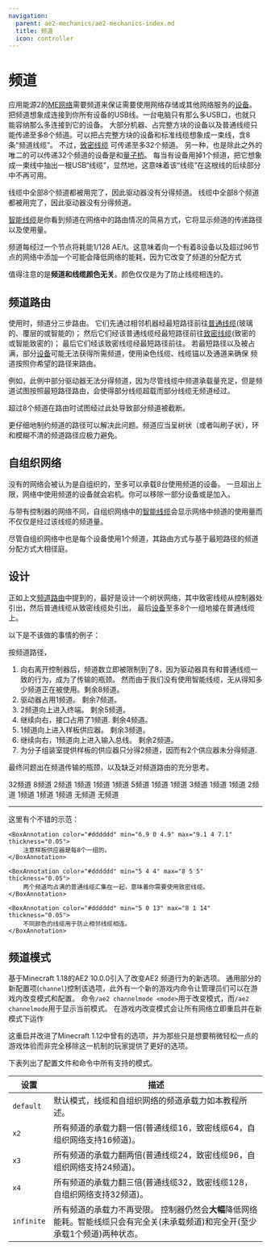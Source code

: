 ```yaml
---
navigation:
  parent: ae2-mechanics/ae2-mechanics-index.md
  title: 频道
  icon: controller
---
```


# 频道

应用能源2的[ME网络](me-network-connections.md)需要频道来保证需要使用网络存储或其他网络服务的[设备](../ae2-mechanics/devices.md)。
把频道想象成连接到你所有设备的USB线。一台电脑只有那么多USB口，也就只能容纳那么多连接到它的设备。
大部分机器、占完整方块的设备以及普通线缆只能传递至多8个频道。可以把占完整方块的设备和标准线缆想象成一束线，含8条“频道线缆”。
不过，[致密线缆](../items-blocks-machines/cables.md#dense-cable) 可传递至多32个频道。
另一种，也是除此之外的唯二的可以传递32个频道的设备是<ItemLink id="me_p2p_tunnel" />和[量子桥](../items-blocks-machines/quantum_bridge.md)。
每当有设备用掉1个频道，把它想象成一束线中抽出一根USB“线缆”，显然地，这意味着该“线缆”在这根线的后续部分中不再可用。

<GameScene zoom="7" interactive={true}>
  <ImportStructure src="../assets/assemblies/channel_demonstration_1.snbt" />

  <LineAnnotation color="#33ff33" from="1 .4 .7" to="2.4 .4 .7" alwaysOnTop={true}/>
  <LineAnnotation color="#33ff33" from="1 .6 .7" to="2.4 .6 .7" alwaysOnTop={true}/>
  <LineAnnotation color="#33ff33" from="1 .4 .6" to="2.6 .4 .6" alwaysOnTop={true}/>
  <LineAnnotation color="#33ff33" from="1 .6 .6" to="2.6 .6 .6" alwaysOnTop={true}/>
  <LineAnnotation color="#33ff33" from="1 .6 .6" to="2.6 .6 .6" alwaysOnTop={true}/>

  <LineAnnotation color="#33ff33" from="2.4 .6 .7" to="2.4 .6 1.5" alwaysOnTop={true}/>
  <LineAnnotation color="#33ff33" from="2.4 .4 .7" to="2.4 .4 1.5" alwaysOnTop={true}/>
  <LineAnnotation color="#33ff33" from="2.6 .6 .6" to="2.6 .6 1.5" alwaysOnTop={true}/>
  <LineAnnotation color="#33ff33" from="2.6 .4 .6" to="2.6 .4 1.5" alwaysOnTop={true}/>

  <LineAnnotation color="#33ff33" from="2.1 .6 1.5" to="2.4 .6 1.5" alwaysOnTop={true}/>
  <LineAnnotation color="#33ff33" from="2.6 .4 1.5" to="2.9 .4 1.5" alwaysOnTop={true}/>

  <LineAnnotation color="#33ff33" from="2.6 .6 1.5" to="2.6 .9 1.5" alwaysOnTop={true}/>
  <LineAnnotation color="#33ff33" from="2.4 .1 1.5" to="2.4 .4 1.5" alwaysOnTop={true}/>

  <LineAnnotation color="#33ff33" from="1 .6 .4" to="3.5 .6 .4" alwaysOnTop={true}/>
  <LineAnnotation color="#33ff33" from="1 .4 .4" to="3.5 .4 .4" alwaysOnTop={true}/>

  <LineAnnotation color="#33ff33" from="3.5 .6 .4" to="3.5 .9 .4" alwaysOnTop={true}/>
  <LineAnnotation color="#33ff33" from="3.5 .1 .4" to="3.5 .4 .4" alwaysOnTop={true}/>

  <LineAnnotation color="#33ff33" from="1 .6 .3" to="1.5 .6 .3" alwaysOnTop={true}/>
  <LineAnnotation color="#33ff33" from="1 .4 .3" to="1.5 .4 .3" alwaysOnTop={true}/>

  <LineAnnotation color="#33ff33" from="1.5 .6 .3" to="1.5 .9 .3" alwaysOnTop={true}/>
  <LineAnnotation color="#33ff33" from="1.5 .1 .3" to="1.5 .4 .3" alwaysOnTop={true}/>

  <LineAnnotation color="#ff3333" from="3.5 .5 .5" to="5.5 .5 .5" alwaysOnTop={true}>
  线缆中全部8个频道都被用完了，因此驱动器没有分得频道。 
  </LineAnnotation>

  <LineAnnotation color="#993333" from="1 .5 .5" to="1.25 .5 .5" alwaysOnTop={true}/>
  <LineAnnotation color="#993333" from="1.5 .5 .5" to="1.75 .5 .5" alwaysOnTop={true}/>
  <LineAnnotation color="#993333" from="2 .5 .5" to="2.25 .5 .5" alwaysOnTop={true}/>
  <LineAnnotation color="#993333" from="2.5 .5 .5" to="2.75 .5 .5" alwaysOnTop={true}/>
  <LineAnnotation color="#993333" from="3 .5 .5" to="3.25 .5 .5" alwaysOnTop={true}/>

  <DiamondAnnotation pos="3.6 0.5 0.5" color="#ff0000">
        线缆中全部8个频道都被用完了，因此驱动器没有分得频道。
    </DiamondAnnotation>

  <IsometricCamera yaw="15" pitch="30" />
</GameScene>

[智能线缆](../items-blocks-machines/cables.md)是你看到频道在网络中的路由情况的简易方式，它将显示频道的传递路径以及使用量。

频道每经过一个节点将耗能1/128 AE/t。这意味着向一个有着8设备以及超过96节点的网络中添加一个<ItemLink id="controller" />可能会降低网络的能耗，因为它改变了频道的分配方式

值得注意的是**频道和线缆颜色无关**。颜色仅仅是为了防止线缆相连的。

## 频道路由

使用<ItemLink id="controller" />时，频道分三步路由。
它们先通过相邻机器经最短路径前往[普通线缆](../items-blocks-machines/cables.md)(玻璃的、覆层的或智能的)；
然后它们经该普通线缆经最短路径前往[致密线缆](../items-blocks-machines/cables.md)(致密的或智能致密的)；
最后它们经该致密线缆经最短路径前往<ItemLink id="controller" />。
若最短路径以及被占满，部分[设备](devices.md)可能无法获得所需频道，使用染色线缆、线缆锚以及通道来确保
频道按照你希望的路径来路由。

例如，此例中部分驱动器无法分得频道，因为尽管线缆中频道承载量充足，但是频道试图按照最短路径路由，会使得部分线缆超载而部分线缆无频道经过。

<GameScene zoom="4" interactive={true}>
  <ImportStructure src="../assets/assemblies/channel_path_length_issue.snbt" />

  <LineAnnotation color="#33ff33" from="3 .5 1.4" to="0.4 0.5 1.4" alwaysOnTop={true} thickness="0.05"/>
  <LineAnnotation color="#33ff33" from="0.4 .5 1.4" to="0.4 0.5 3.6" alwaysOnTop={true} thickness="0.05"/>
  <LineAnnotation color="#33ff33" from="0.4 0.5 3.6" to="1.4 0.5 3.6" alwaysOnTop={true} thickness="0.05"/>
  <LineAnnotation color="#33ff33" from="1.4 0.5 3.6" to="1.4 0.5 5" alwaysOnTop={true} thickness="0.05"/>

  <LineAnnotation color="#33ff33" from="3 0.5 3.6" to="1.6 0.5 3.6" alwaysOnTop={true} thickness="0.05"/>
  <LineAnnotation color="#33ff33" from="1.6 0.5 3.6" to="1.6 0.5 5" alwaysOnTop={true} thickness="0.05"/>

  <LineAnnotation color="#ff3333" from="3 .5 1.6" to="0.6 .5 1.6" alwaysOnTop={true} thickness="0.05"/>
  <LineAnnotation color="#ff3333" from="0.6 .5 1.6" to="0.6 .5 3.4" alwaysOnTop={true} thickness="0.05"/>
  <LineAnnotation color="#ff3333" from="0.6 .5 3.4" to="1.4 .5 3.4" alwaysOnTop={true} thickness="0.05"/>

  <LineAnnotation color="#ff3333" from="3 .5 3.4" to="1.6 .5 3.4" alwaysOnTop={true} thickness="0.05"/>

  <BoxAnnotation color="#dddddd" min="1.2 0.2 3.2" max="1.8 0.8 3.8" alwaysOnTop={true} thickness="0.05">
        超过8个频道在路由时试图经过此处导致部分频道被截断。
  </BoxAnnotation>

  <IsometricCamera yaw="90" pitch="90" />

</GameScene>

更仔细地制约频道的路径可以解决此问题。频道应当呈树状（或者叫刷子状），环和模糊不清的频道路径应极力避免。

<GameScene zoom="4" interactive={true}>
  <ImportStructure src="../assets/assemblies/channel_path_length_issue_fix.snbt" />

  <LineAnnotation color="#33ff33" from="3 .5 1.4" to="0.4 0.5 1.4" alwaysOnTop={true} thickness="0.05"/>
  <LineAnnotation color="#33ff33" from="0.4 .5 1.4" to="0.4 0.5 5.6" alwaysOnTop={true} thickness="0.05"/>
  <LineAnnotation color="#33ff33" from="0.4 0.5 5.6" to="1 0.5 5.6" alwaysOnTop={true} thickness="0.05"/>

  <LineAnnotation color="#33ff33" from="3 0.5 3.6" to="1.6 0.5 3.6" alwaysOnTop={true} thickness="0.05"/>
  <LineAnnotation color="#33ff33" from="1.6 0.5 3.6" to="1.6 0.5 5" alwaysOnTop={true} thickness="0.05"/>

  <IsometricCamera yaw="90" pitch="90" />

</GameScene>

## 自组织网络

没有<ItemLink id="controller" />的网络会被认为是自组织的，至多可以承载8台使用频道的设备。
一旦超出上限，网络中使用频道的设备就会宕机。你可以移除一部分设备或是加入<ItemLink id="controller" />。

与带有控制器的网络不同，自组织网络中的[智能线缆](../items-blocks-machines/cables.md)会显示网络中频道的使用量而不仅仅是经过该线缆的频道量。

尽管自组织网络中也是每个设备使用1个频道，其路由方式与<ItemLink id="controller" />基于最短路径的频道分配方式大相径庭。

## 设计

正如上文[频道路由](channels.md#频道路由)中提到的，最好是设计一个树状网络，其中致密线缆从控制器处引出，然后普通线缆从致密线缆处引出，
最后[设备](../ae2-mechanics/devices.md)至多8个一组地接在普通线缆上。

以下是不该做的事情的例子：

按频道路径，

1. 向右离开控制器后，频道数立即被限制到了8，因为驱动器具有和普通线缆一致的行为，成为了传输的瓶颈。
然而由于我们没有使用智能线缆，无从得知多少频道正在被使用。剩余8频道。
1. 驱动器占用1频道。
剩余7频道。
1. 2频道向上进入终端。
剩余5频道。
1. 继续向右，接口占用了1频道.
剩余4频道。
1. 1频道向上进入样板供应器。
剩余3频道。
1. 继续向右，1频道向上进入输入总线。
剩余2频道。
1. 为分子组装室提供样板的供应器只分得2频道，因而有2个供应器未分得频道.

最终问题出在频道传输的瓶颈，以及缺乏对频道路由的充分思考。

<GameScene zoom="4" interactive={true}>
  <ImportStructure src="../assets/assemblies/bad_network_structure.snbt" />

<LineAnnotation color="#33ff33" from="6.5 .5 1.5" to="6 .5 1.5" alwaysOnTop={true} thickness="0.4">
  32频道
</LineAnnotation>

<LineAnnotation color="#33ff33" from="6 .5 1.5" to="5.5 .5 1.5" alwaysOnTop={true} thickness="0.2">
  8频道
</LineAnnotation>

<LineAnnotation color="#33ff33" from="5.5 .5 1.5" to="5.5 1.5 1.5" alwaysOnTop={true} thickness="0.1">
  2频道
</LineAnnotation>

<LineAnnotation color="#33ff33" from="5.5 .5 1.5" to="5.5 .3 1.5" alwaysOnTop={true} thickness="0.071">
  1频道
</LineAnnotation>

<LineAnnotation color="#33ff33" from="5.5 1.5 1.5" to="5.5 2.5 1.5" alwaysOnTop={true} thickness="0.071">
  1频道
</LineAnnotation>

<LineAnnotation color="#33ff33" from="5.5 2.5 1.5" to="5.5 2.5 1.1" alwaysOnTop={true} thickness="0.071">
  1频道
</LineAnnotation>

<LineAnnotation color="#33ff33" from="5.5 .5 1.5" to="4.5 .5 1.5" alwaysOnTop={true} thickness="0.158">
  5频道
</LineAnnotation>

<LineAnnotation color="#33ff33" from="4.5 .5 1.5" to="4.5 .3 1.5" alwaysOnTop={true} thickness="0.071">
  1频道
</LineAnnotation>

<LineAnnotation color="#33ff33" from="4.5 .5 1.5" to="4.5 1.5 1.5" alwaysOnTop={true} thickness="0.071">
  1频道
</LineAnnotation>

<LineAnnotation color="#33ff33" from="4.5 .5 1.5" to="3.5 .5 1.5" alwaysOnTop={true} thickness="0.122">
  3频道
</LineAnnotation>

<LineAnnotation color="#33ff33" from="3.5 .5 1.5" to="3.5 2.5 1.5" alwaysOnTop={true} thickness="0.071">
  1频道
</LineAnnotation>

<LineAnnotation color="#33ff33" from="3.5 2.5 1.5" to="3.7 2.5 1.5" alwaysOnTop={true} thickness="0.071">
  1频道
</LineAnnotation>

<LineAnnotation color="#33ff33" from="3.5 .5 1.5" to="1.5 .5 1.5" alwaysOnTop={true} thickness="0.1">
  2频道
</LineAnnotation>

<LineAnnotation color="#33ff33" from="1.5 0.5 1.5" to="1.5 0.3 1.5" alwaysOnTop={true} thickness="0.071">
  1频道
</LineAnnotation>

<LineAnnotation color="#33ff33" from="1.5 0.5 1.5" to="0.5 0.5 1.5" alwaysOnTop={true} thickness="0.071">
  1频道
</LineAnnotation>

<LineAnnotation color="#33ff33" from="0.5 0.5 1.5" to="0.5 0.5 0.5" alwaysOnTop={true} thickness="0.071">
  1频道
</LineAnnotation>

<LineAnnotation color="#ff3333" from="0.5 1.5 1.5" to="0.5 1.3 1.5" alwaysOnTop={true} thickness="0.071">
  无频道
</LineAnnotation>

<LineAnnotation color="#ff3333" from="1.5 1.5 0.5" to="1.5 1.3 0.5" alwaysOnTop={true} thickness="0.071">
  无频道
</LineAnnotation>

  <IsometricCamera yaw="195" pitch="30" />
</GameScene>

---

这里有个不错的示范：

<GameScene zoom="2.5" interactive={true}>
  <ImportStructure src="../assets/assemblies/treelike_network_structure.snbt" />

    <BoxAnnotation color="#dddddd" min="6.9 0 4.9" max="9.1 4 7.1" thickness="0.05">
        注意样板供应器是每8个一组的。
    </BoxAnnotation>

    <BoxAnnotation color="#dddddd" min="5 4 4" max="8 5 5" thickness="0.05">
        两个频道均占满的普通线缆汇集在一起，意味着你需要使用致密线缆。
    </BoxAnnotation>

    <BoxAnnotation color="#dddddd" min="5 0 13" max="8 1 14" thickness="0.05">
        不同颜色的线缆用于防止相邻线缆相连。
    </BoxAnnotation>


  <IsometricCamera yaw="315" pitch="30" />
</GameScene>

## 频道模式

基于Minecraft 1.18的AE2 10.0.0引入了改变AE2 频道行为的新选项。
通用部分的新配置项(`channel`)控制该选项，此外有一个新的游戏内命令让管理员们可以在游戏内改变模式和配置。
命令`/ae2 channelmode <mode>`用于改变模式，而`/ae2 channelmode`用于显示当前模式。
在游戏内改变模式会让所有网络立即重启并在新模式下运作

这重启并改进了Minecraft 1.12中曾有的选项，并为那些只是想要稍微轻松一点的游戏体验而非完全移除这一机制的玩家提供了更好的选项。

下表列出了配置文件和命令中所有支持的模式。

| 设置       | 描述                                                                                                                  |
| ---------- | -------------------------------------------------------------------------------------------------------------------- |
| `default`  | 默认模式，线缆和自组织网络的频道承载力如本教程所述。                                                                      |
| `x2`       | 所有频道的承载力翻一倍(普通线缆16，致密线缆64，自组织网络支持16频道)。                                                     |
| `x3`       | 所有频道的承载力翻两倍(普通线缆24，致密线缆96，自组织网络支持24频道)。                                                     |
| `x4`       | 所有频道的承载力翻三倍(普通线缆32，致密线缆128，自组织网络支持32频道)。                                                    |
| `infinite` | 所有频道的承载力不再受限。 控制器仍然会**大幅**降低网络能耗。智能线缆只会有完全关(未承载频道)和完全开(至少承载1个频道)两种状态。|